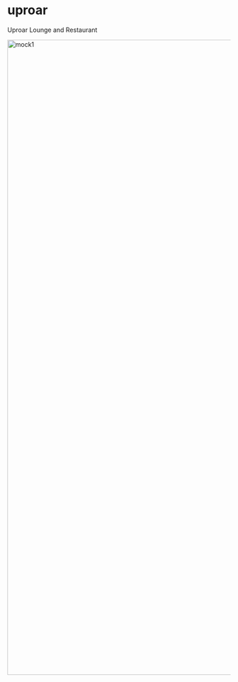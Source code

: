 # uproar  
Uproar Lounge and Restaurant  


<img width="1435" alt="mock1" src="https://user-images.githubusercontent.com/66084799/147883255-95a516dc-2618-4e13-bf5d-d8ea9d45145a.png">
